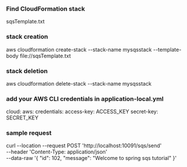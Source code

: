 ### Find CloudFormation stack
sqsTemplate.txt

### stack creation
aws cloudformation create-stack --stack-name mysqsstack --template-body file://sqsTemplate.txt

### stack deletion
aws cloudformation delete-stack --stack-name mysqsstack

### add your AWS CLI credentials in application-local.yml
cloud:
  aws:
    credentials:
      access-key: ACCESS_KEY
      secret-key: SECRET_KEY
      
### sample request
curl --location --request POST 'http://localhost:10091/sqs/send' \
--header 'Content-Type: application/json' \
--data-raw '{
    "id": 102,
    "message": "Welcome to spring sqs tutorial"
}'